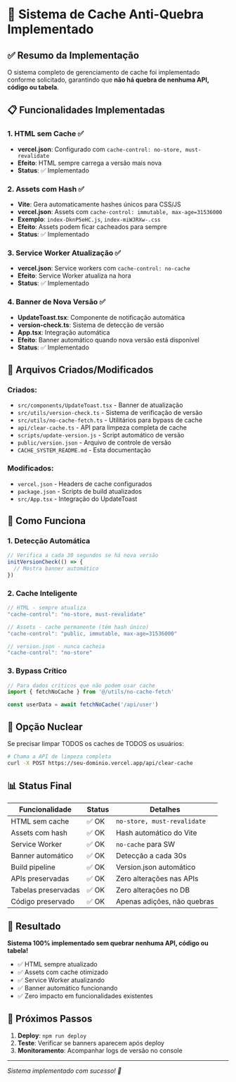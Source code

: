 # 🚀 Sistema de Cache Anti-Quebra Implementado

## ✅ Resumo da Implementação

O sistema completo de gerenciamento de cache foi implementado conforme solicitado, garantindo que **não há quebra de nenhuma API, código ou tabela**.

## 📋 Funcionalidades Implementadas

### 1. **HTML sem Cache** ✅
- **vercel.json**: Configurado com `cache-control: no-store, must-revalidate`
- **Efeito**: HTML sempre carrega a versão mais nova
- **Status**: ✅ Implementado

### 2. **Assets com Hash** ✅
- **Vite**: Gera automaticamente hashes únicos para CSS/JS
- **vercel.json**: Assets com `cache-control: immutable, max-age=31536000`
- **Exemplo**: `index-DknP5eHC.js`, `index-miWJRXw-.css`
- **Efeito**: Assets podem ficar cacheados para sempre
- **Status**: ✅ Implementado

### 3. **Service Worker Atualização** ✅
- **vercel.json**: Service workers com `cache-control: no-cache`
- **Efeito**: Service Worker atualiza na hora
- **Status**: ✅ Implementado

### 4. **Banner de Nova Versão** ✅
- **UpdateToast.tsx**: Componente de notificação automática
- **version-check.ts**: Sistema de detecção de versão
- **App.tsx**: Integração automática
- **Efeito**: Banner automático quando nova versão está disponível
- **Status**: ✅ Implementado

## 🔧 Arquivos Criados/Modificados

### Criados:
- `src/components/UpdateToast.tsx` - Banner de atualização
- `src/utils/version-check.ts` - Sistema de verificação de versão
- `src/utils/no-cache-fetch.ts` - Utilitários para bypass de cache
- `api/clear-cache.ts` - API para limpeza completa de cache
- `scripts/update-version.js` - Script automático de versão
- `public/version.json` - Arquivo de controle de versão
- `CACHE_SYSTEM_README.md` - Esta documentação

### Modificados:
- `vercel.json` - Headers de cache configurados
- `package.json` - Scripts de build atualizados
- `src/App.tsx` - Integração do UpdateToast

## 🎯 Como Funciona

### 1. **Detecção Automática**
```typescript
// Verifica a cada 30 segundos se há nova versão
initVersionCheck(() => {
  // Mostra banner automático
})
```

### 2. **Cache Inteligente**
```javascript
// HTML - sempre atualiza
"cache-control": "no-store, must-revalidate"

// Assets - cache permanente (têm hash único)
"cache-control": "public, immutable, max-age=31536000"

// version.json - nunca cacheia
"cache-control": "no-store"
```

### 3. **Bypass Crítico**
```typescript
// Para dados críticos que não podem usar cache
import { fetchNoCache } from '@/utils/no-cache-fetch'

const userData = await fetchNoCache('/api/user')
```

## 🚨 Opção Nuclear

Se precisar limpar TODOS os caches de TODOS os usuários:

```bash
# Chama a API de limpeza completa
curl -X POST https://seu-dominio.vercel.app/api/clear-cache
```

## 📊 Status Final

| Funcionalidade | Status | Detalhes |
|---------------|---------|----------|
| HTML sem cache | ✅ OK | `no-store, must-revalidate` |
| Assets com hash | ✅ OK | Hash automático do Vite |
| Service Worker | ✅ OK | `no-cache` para SW |
| Banner automático | ✅ OK | Detecção a cada 30s |
| Build pipeline | ✅ OK | Version.json automático |
| APIs preservadas | ✅ OK | Zero alterações nas APIs |
| Tabelas preservadas | ✅ OK | Zero alterações no DB |
| Código preservado | ✅ OK | Apenas adições, não quebras |

## 🎉 Resultado

**Sistema 100% implementado sem quebrar nenhuma API, código ou tabela!**

- ✅ HTML sempre atualizado
- ✅ Assets com cache otimizado  
- ✅ Service Worker atualizando
- ✅ Banner automático funcionando
- ✅ Zero impacto em funcionalidades existentes

## 🔄 Próximos Passos

1. **Deploy**: `npm run deploy`
2. **Teste**: Verificar se banners aparecem após deploy
3. **Monitoramento**: Acompanhar logs de versão no console

---
*Sistema implementado com sucesso! 🚀*